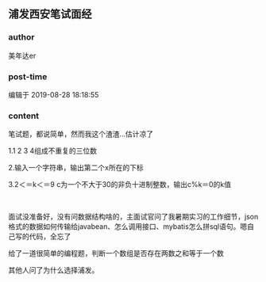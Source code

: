 ## 浦发西安笔试面经
### author 
美年达er
### post-time 

编辑于  2019-08-28 18:18:55
### content 
<div class="post-topic-des nc-post-content">
 <p>
  笔试题，都说简单，然而我这个渣渣…估计凉了
 </p>
 <p>
  1.1 2 3 4组成不重复的三位数
 </p>
 <p>
  2.输入一个字符串，输出第二个x所在的下标
 </p>
 <p>
  3.2＜＝k＜＝9 c为一个不大于30的非负十进制整数，输出c%k＝0的k值
 </p>
 <p>
  <br/>
 </p>
 <p>
  面试没准备好，没有问数据结构啥的，主面试官问了我暑期实习的工作细节，json格式的数据如何传输给javabean、怎么调用接口、mybatis怎么拼sql语句。嗯自己写的代码，全忘了
 </p>
 <p>
  给了一道很简单的编程题，判断一个数组是否存在两数之和等于一个数
 </p>
 <p>
  其他人问了为什么选择浦发。
 </p>
</div>
